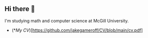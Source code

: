 ## Hi there 👋
I'm studying math and computer science at McGill University.
- (**My CV*)[https://github.com/jakegameroff/CV/blob/main/cv.pdf]
